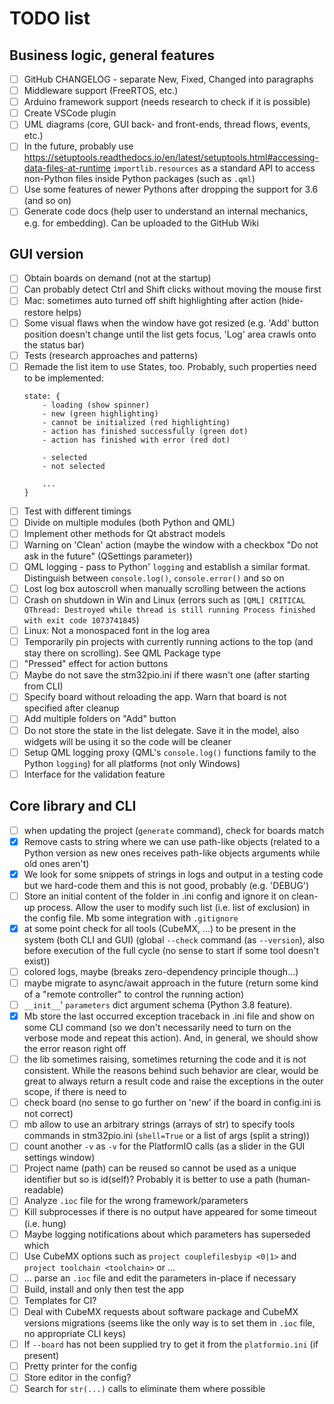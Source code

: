 # TODO list

## Business logic, general features
 - [ ] GitHub CHANGELOG - separate New, Fixed, Changed into paragraphs
 - [ ] Middleware support (FreeRTOS, etc.)
 - [ ] Arduino framework support (needs research to check if it is possible)
 - [ ] Create VSCode plugin
 - [ ] UML diagrams (core, GUI back- and front-ends, thread flows, events, etc.)
 - [ ] In the future, probably use https://setuptools.readthedocs.io/en/latest/setuptools.html#accessing-data-files-at-runtime `importlib.resources` as a standard API to access non-Python files inside Python packages (such as `.qml`)
 - [ ] Use some features of newer Pythons after dropping the support for 3.6 (and so on)
 - [ ] Generate code docs (help user to understand an internal mechanics, e.g. for embedding). Can be uploaded to the GitHub Wiki

## GUI version
 - [ ] Obtain boards on demand (not at the startup)
 - [ ] Can probably detect Ctrl and Shift clicks without moving the mouse first
 - [ ] Mac: sometimes auto turned off shift highlighting after action (hide-restore helps)
 - [ ] Some visual flaws when the window have got resized (e.g. 'Add' button position doesn't change until the list gets focus, 'Log' area crawls onto the status bar)
 - [ ] Tests (research approaches and patterns)
 - [ ] Remade the list item to use States, too. Probably, such properties need to be implemented:
    ```
    state: {
        - loading (show spinner)
        - new (green highlighting)
        - cannot be initialized (red highlighting)
        - action has finished successfully (green dot)
        - action has finished with error (red dot)

        - selected
        - not selected

        ...
    }
    ```
 - [ ] Test with different timings
 - [ ] Divide on multiple modules (both Python and QML)
 - [ ] Implement other methods for Qt abstract models
 - [ ] Warning on 'Clean' action (maybe the window with a checkbox "Do not ask in the future" (QSettings parameter))
 - [ ] QML logging - pass to Python' `logging` and establish a similar format. Distinguish between `console.log()`, `console.error()` and so on
 - [ ] Lost log box autoscroll when manually scrolling between the actions
 - [ ] Crash on shutdown in Win and Linux (errors such as `[QML] CRITICAL QThread: Destroyed while thread is still running Process finished with exit code 1073741845`)
 - [ ] Linux: Not a monospaced font in the log area
 - [ ] Temporarily pin projects with currently running actions to the top (and stay there on scrolling). See QML Package type
 - [ ] "Pressed" effect for action buttons
 - [ ] Maybe do not save the stm32pio.ini if there wasn't one (after starting from CLI)
 - [ ] Specify board without reloading the app. Warn that board is not specified after cleanup
 - [ ] Add multiple folders on "Add" button
 - [ ] Do not store the state in the list delegate. Save it in the model, also widgets will be using it so the code will be cleaner
 - [ ] Setup QML logging proxy (QML's `console.log()` functions family to the Python `logging`) for all platforms (not only Windows)
 - [ ] Interface for the validation feature

## Core library and CLI
 - [ ] when updating the project (`generate` command), check for boards match
 - [x] Remove casts to string where we can use path-like objects (related to a Python version as new ones receives path-like objects arguments while old ones aren't)
 - [x] We look for some snippets of strings in logs and output in a testing code but we hard-code them and this is not good, probably (e.g. 'DEBUG')
 - [ ] Store an initial content of the folder in .ini config and ignore it on clean-up process. Allow the user to modify such list (i.e. list of exclusion) in the config file. Mb some integration with `.gitignore`
 - [x] at some point check for all tools (CubeMX, ...) to be present in the system (both CLI and GUI) (global `--check` command (as `--version`), also before execution of the full cycle (no sense to start if some tool doesn't exist))
 - [ ] colored logs, maybe (breaks zero-dependency principle though...)
 - [ ] maybe migrate to async/await approach in the future (return some kind of a "remote controller" to control the running action)
 - [ ] `__init__`' `parameters` dict argument schema (Python 3.8 feature).
 - [x] Mb store the last occurred exception traceback in .ini file and show on some CLI command (so we don't necessarily need to turn on the verbose mode and repeat this action). And, in general, we should show the error reason right off
 - [ ] the lib sometimes raising, sometimes returning the code and it is not consistent. While the reasons behind such behavior are clear, would be great to always return a result code and raise the exceptions in the outer scope, if there is need to
 - [ ] check board (no sense to go further on 'new' if the board in config.ini is not correct)
 - [ ] mb allow to use an arbitrary strings (arrays of str) to specify tools commands in stm32pio.ini (`shell=True` or a list of args (split a string))
 - [ ] count another `-v` as `-v` for the PlatformIO calls (as a slider in the GUI settings window)
 - [ ] Project name (path) can be reused so cannot be used as a unique identifier but so is id(self)? Probably it is better to use a path (human-readable)
 - [ ] Analyze `.ioc` file for the wrong framework/parameters
 - [ ] Kill subprocesses if there is no output have appeared for some timeout (i.e. hung)
 - [ ] Maybe logging notifications about which parameters has superseded which
 - [ ] Use CubeMX options such as `project couplefilesbyip <0|1>` and `project toolchain <toolchain>` or ...
 - [ ] ... parse an `.ioc` file and edit the parameters in-place if necessary
 - [ ] Build, install and only then test the app
 - [ ] Templates for CI?
 - [ ] Deal with CubeMX requests about software package and CubeMX versions migrations (seems like the only way is to set them in `.ioc` file, no appropriate CLI keys)
 - [ ] If `--board` has not been supplied try to get it from the `platformio.ini` (if present)
 - [ ] Pretty printer for the config
 - [ ] Store editor in the config?
 - [ ] Search for `str(...)` calls to eliminate them where possible
